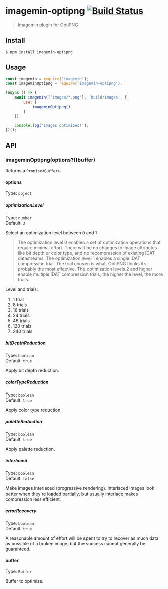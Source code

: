 # imagemin-optipng [![Build Status](http://img.shields.io/travis/imagemin/imagemin-optipng.svg?style=flat)](https://travis-ci.org/imagemin/imagemin-optipng)

> Imagemin plugin for OptiPNG


## Install

```
$ npm install imagemin-optipng
```


## Usage

```js
const imagemin = require('imagemin');
const imageminOptipng = require('imagemin-optipng');

(async () => {
	await imagemin(['images/*.png'], 'build/images', {
		use: [
			imageminOptipng()
		]
	});

	console.log('Images optimized!');
})();
```


## API

### imageminOptipng(options?)(buffer)

Returns a `Promise<Buffer>`.

#### options

Type: `object`

##### optimizationLevel

Type: `number`<br>
Default: `3`

Select an optimization level between `0` and `7`.

> The optimization level 0 enables a set of optimization operations that require minimal effort. There will be no changes to image attributes like bit depth or color type, and no recompression of existing IDAT datastreams. The optimization level 1 enables a single IDAT compression trial. The trial chosen is what. OptiPNG thinks it’s probably the most effective. The optimization levels 2 and higher enable multiple IDAT compression trials; the higher the level, the more trials.

Level and trials:

1. 1 trial
2. 8 trials
3. 16 trials
4. 24 trials
5. 48 trials
6. 120 trials
7. 240 trials

##### bitDepthReduction

Type: `boolean`<br>
Default: `true`

Apply bit depth reduction.

##### colorTypeReduction

Type: `boolean`<br>
Default: `true`

Apply color type reduction.

##### paletteReduction

Type: `boolean`<br>
Default: `true`

Apply palette reduction.

##### interlaced

Type: `boolean`<br>
Default: `false`

Make images interlaced (progressive rendering). Interlaced images look better when they're loaded partially, but usually interlace makes compression less efficient.

##### errorRecovery

Type: `boolean`<br>
Default: `true`

A reasonable amount of effort will be spent to try to recover as much data as possible of a broken image, but the success cannot generally be guaranteed.

#### buffer

Type: `Buffer`

Buffer to optimize.
